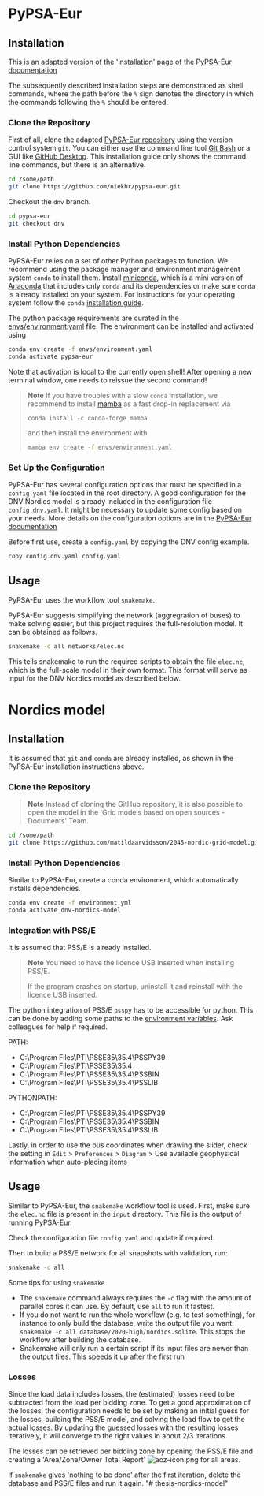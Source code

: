 # PyPSA-Eur
## Installation
This is an adapted version of the 'installation' page of the [PyPSA-Eur documentation](https://pypsa-eur.readthedocs.io/en/latest/installation.html)

The subsequently described installation steps are demonstrated as shell
commands, where the path before the `%` sign denotes the directory in
which the commands following the `%` should be entered.

### Clone the Repository
First of all, clone the adapted [PyPSA-Eur
repository](https://github.com/niekbr/pypsa-eur) using the version
control system `git`. You can either use the command line tool [Git Bash](https://git-scm.com/download/win) or a GUI like [GitHub Desktop](https://desktop.github.com).
This installation guide only shows the command line commands, but there is an alternative.

``` bash
cd /some/path
git clone https://github.com/niekbr/pypsa-eur.git
```

Checkout the `dnv` branch.
``` bash
cd pypsa-eur
git checkout dnv
```
### Install Python Dependencies

PyPSA-Eur relies on a set of other Python packages to function. We
recommend using the package manager and environment management system
`conda` to install them. Install
[miniconda](https://docs.conda.io/en/latest/miniconda.html), which is a
mini version of [Anaconda](https://www.anaconda.com/) that includes only
`conda` and its dependencies or make sure `conda` is already installed
on your system. For instructions for your operating system follow the
`conda` [installation
guide](https://docs.conda.io/projects/conda/en/latest/user-guide/install/).

The python package requirements are curated in the
[envs/environment.yaml](https://github.com/PyPSA/pypsa-eur/blob/master/envs/environment.yaml)
file. The environment can be installed and activated using

``` bash
conda env create -f envs/environment.yaml
conda activate pypsa-eur
```

Note that activation is local to the currently open shell! After opening
a new terminal window, one needs to reissue the second command!

> **Note**
> If you have troubles with a slow `conda` installation, we recommend to install [mamba](https://github.com/QuantStack/mamba) as a fast drop-in replacement via
> ```
> conda install -c conda-forge mamba
> ```
>
> and then install the environment with
> 
> ``` bash
> mamba env create -f envs/environment.yaml
> ```

###  Set Up the  Configuration

PyPSA-Eur has several configuration options that must be specified in a
`config.yaml` file located in the root directory. A good configuration for the DNV Nordics model is already included in
the configuration file `config.dnv.yaml`. It might be necessary to update some config based on your needs. 
More details on the configuration options are in the [PyPSA-Eur documentation](https://pypsa-eur.readthedocs.io/en/latest/configuration.html)

Before first use, create a `config.yaml` by copying the DNV config example.

``` bash
copy config.dnv.yaml config.yaml
```

## Usage
PyPSA-Eur uses the workflow tool `snakemake`. 

PyPSA-Eur suggests simplifying the network (aggregration of buses) to make solving easier, but this project requires the full-resolution model. It can be obtained as follows.
``` bash
snakemake -c all networks/elec.nc
```
This tells snakemake to run the required scripts to obtain the file `elec.nc`, which is the full-scale model in their own format. This format will serve as input for the DNV Nordics model as described below.

# Nordics model
## Installation
It is assumed that `git` and `conda` are already installed, as shown in the PyPSA-Eur installation instructions above.

### Clone the Repository
> **Note**
> Instead of cloning the GitHub repository, it is also possible to open the model in the 'Grid models based on open sources - Documents' Team.

``` bash
cd /some/path
git clone https://github.com/matildaarvidsson/2045-nordic-grid-model.git
```

### Install Python Dependencies
Similar to PyPSA-Eur, create a conda environment, which automatically installs dependencies.

``` bash
conda env create -f environment.yml
conda activate dnv-nordics-model
```

### Integration with PSS/E
It is assumed that PSS/E is already installed.

> **Note**
> You need to have the licence USB inserted when installing PSS/E.
>
> If the program crashes on startup, uninstall it and reinstall with the licence USB inserted.

The python integration of PSS/E `psspy` has to be accessible for python. This can be done by adding some paths to the [environment variables](https://helpdeskgeek.com/windows-10/add-windows-path-environment-variable/). Ask colleagues for help if required.

PATH:
- C:\Program Files\PTI\PSSE35\35.4\PSSPY39
- C:\Program Files\PTI\PSSE35\35.4
- C:\Program Files\PTI\PSSE35\35.4\PSSBIN
- C:\Program Files\PTI\PSSE35\35.4\PSSLIB

PYTHONPATH:
- C:\Program Files\PTI\PSSE35\35.4\PSSPY39
- C:\Program Files\PTI\PSSE35\35.4\PSSBIN
- C:\Program Files\PTI\PSSE35\35.4\PSSLIB

Lastly, in order to use the bus coordinates when drawing the slider, check the setting in `Edit` > `Preferences` > `Diagram` > Use available geophysical information when auto-placing items

## Usage
Similar to PyPSA-Eur, the `snakemake` workflow tool is used. First, make sure the `elec.nc` file is present in the `input` directory. This file is the output of running PyPSA-Eur.

Check the configuration file `config.yaml` and update if required.

Then to build a PSS/E network for all snapshots with validation, run:

``` bash
snakemake -c all
```

Some tips for using `snakemake`
- The `snakemake` command always requires the `-c` flag with the amount of parallel cores it can use. By default, use `all` to run it fastest.
- If you do not want to run the whole workflow (e.g. to test something), for instance to only build the database, write the output file you want: `snakemake -c all database/2020-high/nordics.sqlite`. This stops the workflow after building the database.
- Snakemake will only run a certain script if its input files are newer than the output files. This speeds it up after the first run

### Losses
Since the load data includes losses, the (estimated) losses need to be subtracted from the load per bidding zone.
To get a good approximation of the losses, the configuration needs to be set by making an initial guess for the losses, building the PSS/E model, and solving the load flow to get the actual losses.
By updating the guessed losses with the resulting losses iteratively, it will converge to the right values in about 2/3 iterations.

The losses can be retrieved per bidding zone by opening the PSS/E file and creating a 'Area/Zone/Owner Total Report' ![aoz-icon.png](aoz-icon.png) for all areas.

If `snakemake` gives 'nothing to be done' after the first iteration, delete the database and PSS/E files and run it again. 
"# thesis-nordics-model" 
